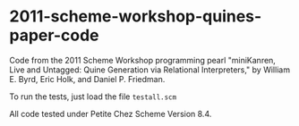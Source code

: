 2011-scheme-workshop-quines-paper-code
======================================

Code from the 2011 Scheme Workshop programming pearl "miniKanren, Live and Untagged: Quine Generation via Relational Interpreters," by William E. Byrd, Eric Holk, and Daniel P. Friedman.

To run the tests, just load the file ```testall.scm```

All code tested under Petite Chez Scheme Version 8.4.